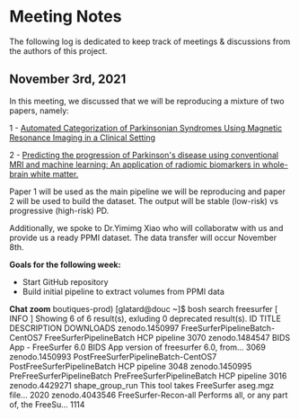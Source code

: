 # Meeting Notes
The following log is dedicated to keep track of meetings & discussions from the authors of this project.

## November 3rd, 2021
In this meeting, we discussed that we will be reproducing a mixture of two papers, namely:

1 - [Automated Categorization of Parkinsonian Syndromes Using Magnetic Resonance Imaging in a Clinical Setting](https://pubmed.ncbi.nlm.nih.gov/33137232/)

2 - [Predicting the progression of Parkinson's disease using conventional MRI and machine learning: An application of radiomic biomarkers in whole-brain white matter.](https://onlinelibrary.wiley.com/doi/abs/10.1002/mrm.28522)

Paper 1 will be used as the main pipeline we will be reproducing and paper 2 will be used to build the dataset. The output will be stable (low-risk) vs progressive (high-risk) PD. 

Additionally, we spoke to Dr.Yimimg Xiao who will collaboratw with us and provide us a ready PPMI dataset. The data transfer will occur November 8th.

**Goals for the following week:**
- Start GitHub repository
- Build initial pipeline to extract volumes from PPMI data

**Chat zoom**
boutiques-prod) [glatard@douc ~]$ bosh search freesurfer
[ INFO ] Showing 6 of 6 result(s), exluding 0 deprecated result(s).
ID TITLE DESCRIPTION DOWNLOADS
zenodo.1450997 FreeSurferPipelineBatch-CentOS7 FreeSurferPipelineBatch HCP pipeline 3070
zenodo.1484547 BIDS App - FreeSurfer 6.0 BIDS App version of freesurfer 6.0, from... 3069
zenodo.1450993 PostFreeSurferPipelineBatch-CentOS7 PostFreeSurferPipelineBatch HCP pipeline 3048
zenodo.1450995 PreFreeSurferPipelineBatch PreFreeSurferPipelineBatch HCP pipeline 3016
zenodo.4429271 shape_group_run This tool takes FreeSurfer aseg.mgz file... 2020
zenodo.4043546 FreeSurfer-Recon-all Performs all, or any part of, the FreeSu... 1114 
